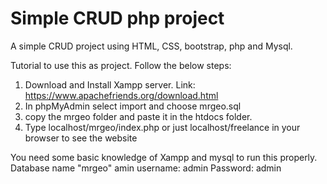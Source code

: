 # Simple CRUD php project
A simple CRUD project using HTML, CSS, bootstrap, php and Mysql.


Tutorial to use this as project.
Follow the below steps:
 1. Download and Install Xampp server. Link: https://www.apachefriends.org/download.html
 2. In phpMyAdmin select import and choose mrgeo.sql
 3. copy the mrgeo folder and paste it in the htdocs folder.
 4. Type localhost/mrgeo/index.php or just localhost/freelance in your browser to see the website
 
You need some basic knowledge of Xampp and mysql to run this properly.
Database name "mrgeo"
amin username: admin
Password: admin
